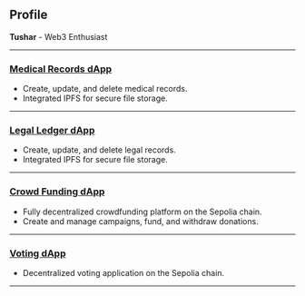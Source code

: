 ## Profile

**Tushar** - Web3 Enthusiast

---

### [**Medical Records dApp**](https://github.com/Tushar-ba/Medical-Records)

- Create, update, and delete medical records.
- Integrated IPFS for secure file storage.

---

### [**Legal Ledger dApp**](https://github.com/Tushar-ba/LegalLedger3.0)

- Create, update, and delete legal records.
- Integrated IPFS for secure file storage.

---

### [**Crowd Funding dApp**](https://github.com/Tushar-ba/CrowdFunding-dApp)

- Fully decentralized crowdfunding platform on the Sepolia chain.
- Create and manage campaigns, fund, and withdraw donations.

---

### [**Voting dApp**](https://github.com/Tushar-ba/Voting-Dapp)

- Decentralized voting application on the Sepolia chain.

---
